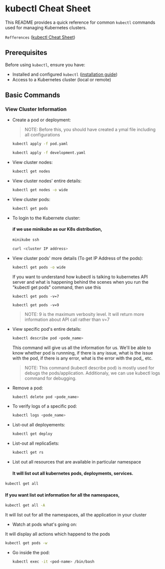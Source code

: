 # kubectl Cheat Sheet

This README provides a quick reference for common `kubectl` commands used for managing Kubernetes clusters.

 `Refferences` ([kubectl Cheat Sheet](https://k8s-docs.netlify.app/en/docs/reference/kubectl/cheatsheet/))

## Prerequisites

Before using `kubectl`, ensure you have:

- Installed and configured `kubectl` ([installation guide](https://kubernetes.io/docs/tasks/tools/install-kubectl/))
- Access to a Kubernetes cluster (local or remote)

## Basic Commands

### View Cluster Information
- Create a pod or deployment:
  >NOTE: Before this, you should have created a ymal file including all configurations
  ```bash
  kubectl apply -f pod.yaml
  ```
  ```bash
  kubectl apply -f development.yaml
- View cluster nodes:
  ```bash
  kubectl get nodes
- View cluster nodes' entire details:
  ```bash
  kubectl get nodes -o wide
- View cluster pods:
  ```bash
  kubectl get pods
- To login to the Kubernete cluster:
  
  #### if we use minikube as our K8s distribution,
  ```bash
  minikube ssh
  ```
  ```bash
  curl <cluster IP address>
  ```
  
- View cluster pods' more details (To get IP Address of the pods):
  ```bash
  kubectl get pods -o wide
  ```
  If you want to understand how kubectl is talking to kubernetes API server and what is happening
  behind the scenes when you run the "kubectl get pods" command, then use this
  ````
  kubectl get pods -v=7
  ````
  ````
  kubectl get pods -v=9
  ````
  > NOTE: 9 is the maximum verbosity level. It will return more information about
  > API call rather than v=7
- View specific pod's entire details:
  ```bash
  kubectl describe pod <pode_name>
  ```
  This command will give us all the information for us. We'll be able to know whether pod is 
  runnning, if there is any issue, what is the issue with the pod, if there is any error, what 
  is the error with the pod,, etc.
  >NOTE: This command (kubectl describe pod) is mostly used for debugs the pods/application.
  >Additionaly, we can use kubectl logs command for debugging. 
- Remove a pod:
  ```bash
  kubectl delete pod <pode_name>
- To verify logs of a specific  pod:
  ```bash
  kubectl logs <pode_name>
- List-out all deployements:
  ```bash
  kubectl get deploy
- List-out all replicaSets:
  ```bash
  kubectl get rs
 - List out all resources that are available in particular namespace
   #### It will list out all kubernetes pods, deployments, services.
  ```bash
  kubectl get all
```
   #### If you want list out information for all the namespaces,
  ```bash
  kubectl get all -A
  ````
 It will list out  for all the namespaces, all the application in your cluster  
 - Watch at pods what's going on:
   
  It will display all actions which happend to the pods
  ```bash
  kubectl get pods -w
```
- Go inside the pod:
  ```bash
  kubectl exec -it <pod-name> /bin/bash

